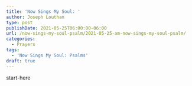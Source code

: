 ```yaml
---
title: 'Now Sings My Soul: '
author: Joseph Louthan
type: post
publishDate: 2021-05-25T06:00:00-06:00
url: /now-sings-my-soul-psalm/2021-05-25-am-now-sings-my-soul-psalm/
categories:
  - Prayers
tags:
  - 'Now Sings My Soul: Psalms'
draft: true
---
```

<div style="font-variant: small-caps;">

</div>
    start-here
